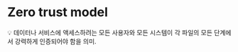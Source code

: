 # Zero trust model

<aside>
💡 데이터나 서비스에 액세스하려는 모든 사용자와 모든 시스템이 각 파일의 모든 단계에서 강력하게 인증되어야 함을 의미.

</aside>